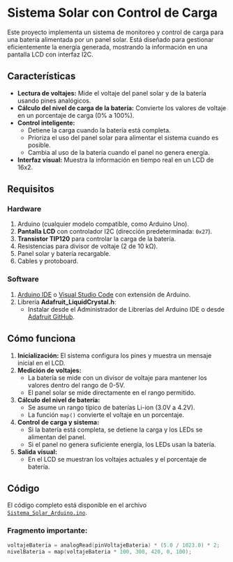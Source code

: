 # Sistema Solar con Control de Carga

Este proyecto implementa un sistema de monitoreo y control de carga para una batería alimentada por un panel solar. Está diseñado para gestionar eficientemente la energía generada, mostrando la información en una pantalla LCD con interfaz I2C.

## **Características**

- **Lectura de voltajes:** Mide el voltaje del panel solar y de la batería usando pines analógicos.
- **Cálculo del nivel de carga de la batería:** Convierte los valores de voltaje en un porcentaje de carga (0% a 100%).
- **Control inteligente:**
  - Detiene la carga cuando la batería está completa.
  - Prioriza el uso del panel solar para alimentar el sistema cuando es posible.
  - Cambia al uso de la batería cuando el panel no genera energía.
- **Interfaz visual:** Muestra la información en tiempo real en un LCD de 16x2.

## **Requisitos**

### Hardware

1. Arduino (cualquier modelo compatible, como Arduino Uno).
2. **Pantalla LCD** con controlador I2C (dirección predeterminada: `0x27`).
3. **Transistor TIP120** para controlar la carga de la batería.
4. Resistencias para divisor de voltaje (2 de 10 kΩ).
5. Panel solar y batería recargable.
6. Cables y protoboard.

### Software

1. [Arduino IDE](https://www.arduino.cc/en/software) o [Visual Studio Code](https://code.visualstudio.com/) con extensión de Arduino.
2. Librería **Adafruit_LiquidCrystal.h**:
   - Instalar desde el Administrador de Librerías del Arduino IDE o desde [Adafruit GitHub](https://github.com/adafruit/Adafruit_LiquidCrystal).

## **Cómo funciona**

1. **Inicialización:** El sistema configura los pines y muestra un mensaje inicial en el LCD.
2. **Medición de voltajes:**
   - La batería se mide con un divisor de voltaje para mantener los valores dentro del rango de 0-5V.
   - El panel solar se mide directamente en el rango permitido.
3. **Cálculo del nivel de batería:**
   - Se asume un rango típico de baterías Li-ion (3.0V a 4.2V).
   - La función `map()` convierte el voltaje en un porcentaje.
4. **Control de carga y sistema:**
   - Si la batería está completa, se detiene la carga y los LEDs se alimentan del panel.
   - Si el panel no genera suficiente energía, los LEDs usan la batería.
5. **Salida visual:**
   - En el LCD se muestran los voltajes actuales y el porcentaje de batería.

## **Código**

El código completo está disponible en el archivo [`Sistema_Solar_Arduino.ino`](./Sistema_Solar_Arduino.ino).

### **Fragmento importante:**

```cpp
voltajeBateria = analogRead(pinVoltajeBateria) * (5.0 / 1023.0) * 2; 
nivelBateria = map(voltajeBateria * 100, 300, 420, 0, 100);
```
